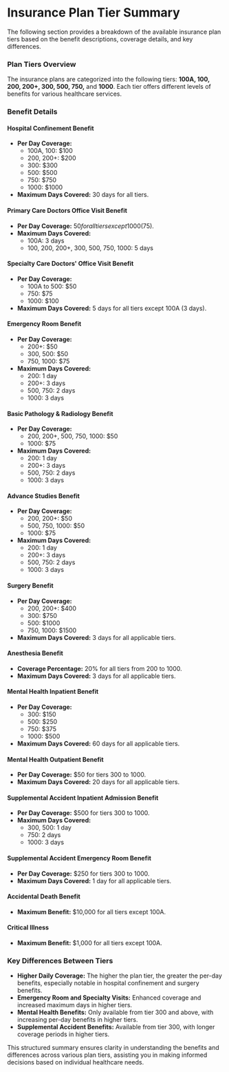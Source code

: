 # Insurance Plan Tier Summary

The following section provides a breakdown of the available insurance plan tiers based on the benefit descriptions, coverage details, and key differences.

### Plan Tiers Overview
The insurance plans are categorized into the following tiers: **100A, 100, 200, 200+, 300, 500, 750,** and **1000**. Each tier offers different levels of benefits for various healthcare services.

### Benefit Details

#### Hospital Confinement Benefit
- **Per Day Coverage:**
  - 100A, 100: $100
  - 200, 200+: $200
  - 300: $300
  - 500: $500
  - 750: $750
  - 1000: $1000
- **Maximum Days Covered:** 30 days for all tiers.

#### Primary Care Doctors Office Visit Benefit
- **Per Day Coverage:** $50 for all tiers except 1000 ($75).
- **Maximum Days Covered:** 
  - 100A: 3 days
  - 100, 200, 200+, 300, 500, 750, 1000: 5 days

#### Specialty Care Doctors' Office Visit Benefit
- **Per Day Coverage:**
  - 100A to 500: $50
  - 750: $75
  - 1000: $100
- **Maximum Days Covered:** 5 days for all tiers except 100A (3 days).

#### Emergency Room Benefit
- **Per Day Coverage:**
  - 200+: $50
  - 300, 500: $50
  - 750, 1000: $75
- **Maximum Days Covered:** 
  - 200: 1 day
  - 200+: 3 days
  - 500, 750: 2 days
  - 1000: 3 days

#### Basic Pathology & Radiology Benefit
- **Per Day Coverage:** 
  - 200, 200+, 500, 750, 1000: $50
  - 1000: $75
- **Maximum Days Covered:** 
  - 200: 1 day
  - 200+: 3 days
  - 500, 750: 2 days
  - 1000: 3 days

#### Advance Studies Benefit
- **Per Day Coverage:** 
  - 200, 200+: $50
  - 500, 750, 1000: $50
  - 1000: $75
- **Maximum Days Covered:** 
  - 200: 1 day
  - 200+: 3 days
  - 500, 750: 2 days
  - 1000: 3 days

#### Surgery Benefit
- **Per Day Coverage:**
  - 200, 200+: $400
  - 300: $750
  - 500: $1000
  - 750, 1000: $1500
- **Maximum Days Covered:** 3 days for all applicable tiers.

#### Anesthesia Benefit
- **Coverage Percentage:** 20% for all tiers from 200 to 1000.
- **Maximum Days Covered:** 3 days for all applicable tiers.

#### Mental Health Inpatient Benefit
- **Per Day Coverage:**
  - 300: $150
  - 500: $250
  - 750: $375
  - 1000: $500
- **Maximum Days Covered:** 60 days for all applicable tiers.

#### Mental Health Outpatient Benefit
- **Per Day Coverage:** $50 for tiers 300 to 1000.
- **Maximum Days Covered:** 20 days for all applicable tiers.

#### Supplemental Accident Inpatient Admission Benefit
- **Per Day Coverage:** $500 for tiers 300 to 1000.
- **Maximum Days Covered:** 
  - 300, 500: 1 day
  - 750: 2 days
  - 1000: 3 days

#### Supplemental Accident Emergency Room Benefit
- **Per Day Coverage:** $250 for tiers 300 to 1000.
- **Maximum Days Covered:** 1 day for all applicable tiers.

#### Accidental Death Benefit
- **Maximum Benefit:** $10,000 for all tiers except 100A.

#### Critical Illness
- **Maximum Benefit:** $1,000 for all tiers except 100A.

### Key Differences Between Tiers
- **Higher Daily Coverage:** The higher the plan tier, the greater the per-day benefits, especially notable in hospital confinement and surgery benefits.
- **Emergency Room and Specialty Visits:** Enhanced coverage and increased maximum days in higher tiers.
- **Mental Health Benefits:** Only available from tier 300 and above, with increasing per-day benefits in higher tiers.
- **Supplemental Accident Benefits:** Available from tier 300, with longer coverage periods in higher tiers.

This structured summary ensures clarity in understanding the benefits and differences across various plan tiers, assisting you in making informed decisions based on individual healthcare needs.
